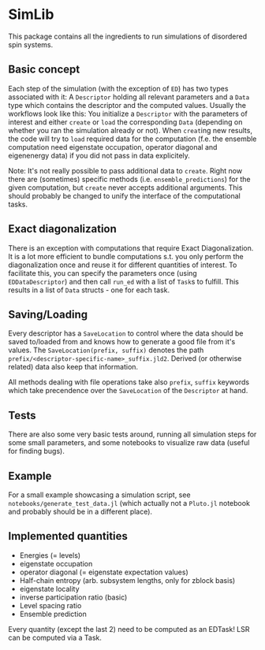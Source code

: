 # SimLib

This package contains all the ingredients to run simulations of disordered spin systems. 

## Basic concept
Each step of the simulation (with the exception of `ED`) has two types associated with it: A `Descriptor` holding all relevant parameters and a `Data` type which contains the descriptor and the computed values. Usually the workflows look like this: You initialize a `Descriptor` with the parameters of interest and either `create` or `load` the corresponding `Data` (depending  on whether you ran the simulation already or not). When `creat`ing new results, the code will try to `load` required data for the computation (f.e. the ensemble computation need eigenstate occupation, operator diagonal and eigenenergy data) if you did not pass in data explicitely.

Note: It's not really possible to pass additional data to `create`. Right now there are (sometimes) specific methods (i.e. `ensemble_predictions`) for the given computation, but `create` never accepts additional arguments. This should probably be changed to unify the interface of the computational tasks.

## Exact diagonalization
There is an exception with computations that require Exact Diagonalization. It is a lot more efficient to bundle computations s.t. you only perform the diagonalization once and reuse it for different quantities of interest. To facilitate this, you can specify the parameters once (using `EDDataDescriptor`) and then call `run_ed` with a list of `Task`s to fulfill. This results in a list of `Data` structs - one for each task.

## Saving/Loading
Every descriptor has a `SaveLocation` to control where the data should be saved to/loaded from and knows how to generate a good file from it's values. The `SaveLocation(prefix, suffix)` denotes the path `prefix/<descriptor-specific-name>_suffix.jld2`. Derived (or otherwise related) data also keep that information. 

All methods dealing with file operations take also `prefix`, `suffix` keywords which take precendence over the `SaveLocation` of the `Descriptor` at hand.

## Tests
There are also some very basic tests around, running all simulation steps for some small parameters, and some notebooks to visualize raw data (useful for finding bugs).

## Example
For a small example showcasing a simulation script, see `notebooks/generate_test_data.jl` (which actually not a `Pluto.jl` notebook and probably should be in a different place).

## Implemented quantities
 - Energies (= levels)
 - eigenstate occupation
 - operator diagonal (= eigenstate expectation values)
 - Half-chain entropy (arb. subsystem lengths, only for zblock basis)
 - eigenstate locality
 - inverse participation ratio (basic)
 - Level spacing ratio
 - Ensemble prediction

Every quantity (except the last 2) need to be computed as an EDTask! LSR can be computed via a Task.